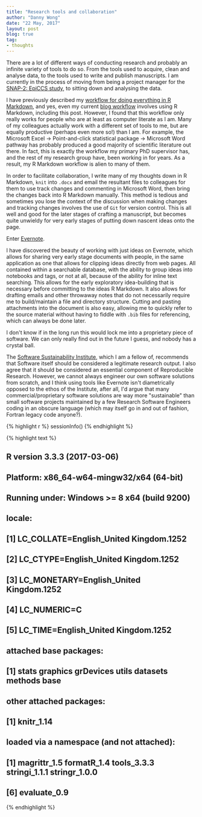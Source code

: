 ```yaml
---
title: "Research tools and collaboration"
author: "Danny Wong"
date: "22 May, 2017"
layout: post
blog: true
tag:
- thoughts
---
```


There are a lot of different ways of conducting research and probably an infinite variety of tools to do so. From the tools used to acquire, clean and analyse data, to the tools used to write and publish manuscripts. I am currently in the process of moving from being a project manager for the [SNAP-2: EpiCCS study](http://www.niaa-hsrc.org.uk/SNAP-2-EpiCCS), to sitting down and analysing the data. 

I have previously described my [workflow for doing everything in R Markdown](http://dannyjnwong.github.io/Producing-a-manuscript-for-journal-publication-in-R-Markdown/), and yes, even my current [blog workflow](http://dannyjnwong.github.io/Blog-Setup/) involves using R Markdown, including this post. However, I found that this workflow only really works for people who are at least as computer literate as I am. Many of my colleagues actually work with a different set of tools to me, but are equally productive (perhaps even more so!) than I am. For example, the Microsoft Excel -> Point-and-click statistical package -> Microsoft Word pathway has probably produced a good majority of scientific literature out there. In fact, this is exactly the workflow my primary PhD supervisor has, and the rest of my research group have, been working in for years. As a result, my R Markdown workflow is alien to many of them.

In order to facilitate collaboration, I write many of my thoughts down in R Markdown, `knit` into `.docx` and email the resultant files to colleagues for them to use track changes and commenting in Microsoft Word, then bring the changes back into R Markdown manually. This method is tedious and sometimes you lose the context of the discussion when making changes and tracking changes involves the use of `Git` for version control. This is all well and good for the later stages of crafting a manuscript, but becomes quite unwieldy for very early stages of putting down nascent ideas onto the page.

Enter [Evernote](https://evernote.com/).

I have discovered the beauty of working with just ideas on Evernote, which allows for sharing very early stage documents with people, in the same application as one that allows for clipping ideas directly from web pages. All contained within a searchable database, with the ability to group ideas into notebooks and tags, or not at all, because of the ability for inline text searching. This allows for the early exploratory idea-building that is necessary before committing to the ideas R Markdown. It also allows for drafting emails and other throwaway notes that do not necessarily require me to build/maintain a file and directory structure. Cutting and pasting attachments into the document is also easy, allowing me to quickly refer to the source material without having to fiddle with `.bib` files for referencing, which can always be done later.

I don't know if in the long run this would lock me into a proprietary piece of software. We can only really find out in the future I guess, and nobody has a crystal ball.

The [Software Sustainability Institute](http://www.software.ac.uk), which I am a fellow of, recommends that Software itself should be considered a legitimate research output. I also agree that it should be considered an essential component of Reproducible Research. However, we cannot always engineer our own software solutions from scratch, and I think using tools like Evernote isn't diametrically opposed to the ethos of the Institute, after all, I'd argue that many commercial/proprietary software solutions are way more "sustainable" than small software projects maintained by a few Research Software Engineers coding in an obscure language (which may itself go in and out of fashion, Fortran legacy code anyone?). 


{% highlight r %}
sessionInfo()
{% endhighlight %}



{% highlight text %}
## R version 3.3.3 (2017-03-06)
## Platform: x86_64-w64-mingw32/x64 (64-bit)
## Running under: Windows >= 8 x64 (build 9200)
## 
## locale:
## [1] LC_COLLATE=English_United Kingdom.1252 
## [2] LC_CTYPE=English_United Kingdom.1252   
## [3] LC_MONETARY=English_United Kingdom.1252
## [4] LC_NUMERIC=C                           
## [5] LC_TIME=English_United Kingdom.1252    
## 
## attached base packages:
## [1] stats     graphics  grDevices utils     datasets  methods   base     
## 
## other attached packages:
## [1] knitr_1.14
## 
## loaded via a namespace (and not attached):
## [1] magrittr_1.5  formatR_1.4   tools_3.3.3   stringi_1.1.1 stringr_1.0.0
## [6] evaluate_0.9
{% endhighlight %}
